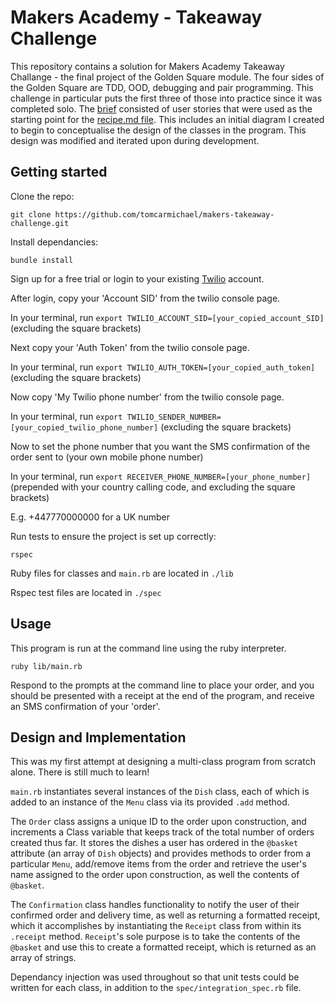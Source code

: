 # Makers Academy - Takeaway Challenge

This repository contains a solution for Makers Academy Takeaway Challange - the final project of the Golden Square module. The four sides of the Golden Square are TDD, OOD, debugging and pair programming. This challenge in particular puts the first three of those into practice since it was completed solo. The [brief](https://github.com/makersacademy/golden-square/blob/main/projects/README.md) consisted of user stories that were used as the starting point for the [recipe.md file](recipe.md). This includes an initial diagram I created to begin to conceptualise the design of the classes in the program. This design was modified and iterated upon during development.

## Getting started

Clone the repo:

 `git clone https://github.com/tomcarmichael/makers-takeaway-challenge.git`

Install dependancies:

`bundle install` 

Sign up for a free trial or login to your existing [Twilio](www.twilio.com) account.

After login, copy your 'Account SID' from the twilio console page.

In your terminal, run `export TWILIO_ACCOUNT_SID=[your_copied_account_SID]` (excluding the square brackets)

Next copy your 'Auth Token' from the twilio console page.

In your terminal, run `export TWILIO_AUTH_TOKEN=[your_copied_auth_token]` (excluding the square brackets)

Now copy 'My Twilio phone number' from the twilio console page.

In your terminal, run `export TWILIO_SENDER_NUMBER=[your_copied_twilio_phone_number]` (excluding the square brackets)

Now to set the phone number that you want the SMS confirmation of the order sent to (your own mobile phone number)

In your terminal, run `export RECEIVER_PHONE_NUMBER=[your_phone_number]` (prepended with your country calling code, and excluding the square brackets)

E.g. +447770000000 for a UK number




Run tests to ensure the project is set up correctly:

`rspec`

Ruby files for classes and `main.rb` are located in `./lib`

Rspec test files are located in `./spec`

## Usage

This program is run at the command line using the ruby interpreter.

`ruby lib/main.rb` 

Respond to the prompts at the command line to place your order, and you should be presented with a receipt at the end of the program, and receive an SMS confirmation of your 'order'.

## Design and Implementation

This was my first attempt at designing a multi-class program from scratch alone. There is still much to learn!

`main.rb` instantiates several instances of the `Dish` class, each of which is added to an instance of the `Menu` class via its provided `.add` method.

The `Order` class assigns a unique ID to the order upon construction, and increments a Class variable that keeps track of the total number of orders created thus far. It stores the dishes a user has ordered in the `@basket` attribute (an array of `Dish` objects) and provides methods to order from a particular `Menu`, add/remove items from the order and retrieve the user's name assigned to the order upon construction, as well the contents of `@basket`.

The `Confirmation` class handles functionality to notify the user of their confirmed order and delivery time, as well as returning a formatted receipt, which it accomplishes by instantiating the `Receipt` class from within its `.receipt` method. `Receipt`'s sole purpose is to take the contents of the `@basket` and use this to create a formatted receipt, which is returned as an array of strings. 

Dependancy injection was used throughout so that unit tests could be written for each class, in addition to the `spec/integration_spec.rb` file. 

